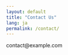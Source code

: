 ```yaml
---
layout: default
title: "Contact Us"
lang: ja
permalink: /contact/
---
```


<p>contact@example.com</p>
